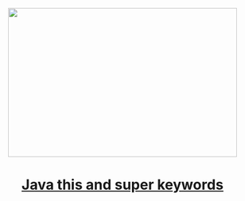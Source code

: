 
<p align="center">
  <img width="460" height="300" src="https://miro.medium.com/v2/resize:fit:640/format:webp/1*5RD_qsZFUriVAviAkACmjQ.jpeg">
</p>

<h1 align="center"><a href="https://medium.com/gitconnected/java-this-and-super-keywords-bb1d21def20f">Java this and super keywords
</a></h1>
